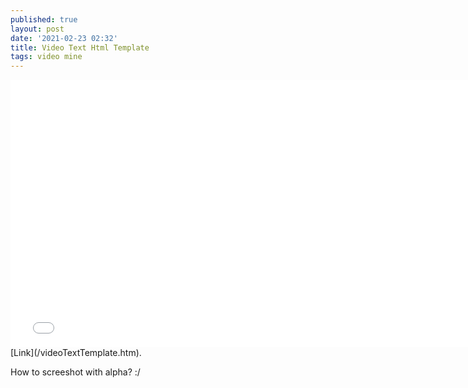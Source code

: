 ```yaml
---
published: true
layout: post
date: '2021-02-23 02:32'
title: Video Text Html Template
tags: video mine 
---
```

<iframe src="/videoTextTemplate.htm" title="video text template" width="760" height="428" style="border:0;"></iframe>
[Link](/videoTextTemplate.htm).

How to screeshot with alpha? :/
